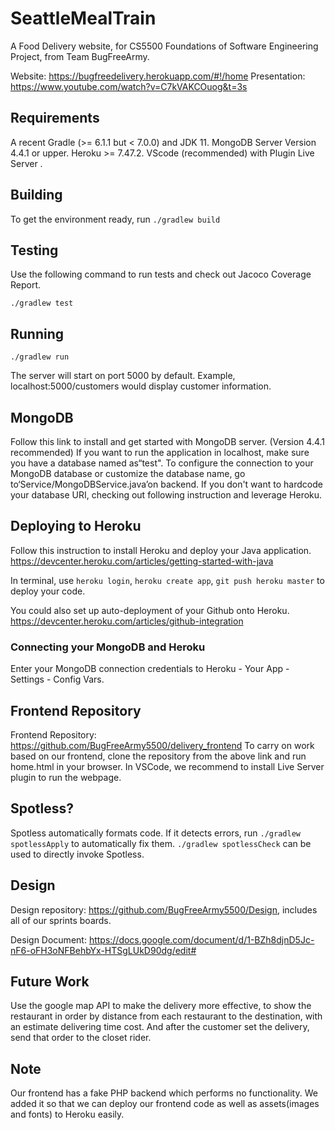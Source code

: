 # SeattleMealTrain

A Food Delivery website, for CS5500 Foundations of Software Engineering Project, from Team BugFreeArmy.

Website: https://bugfreedelivery.herokuapp.com/#!/home
Presentation: https://www.youtube.com/watch?v=C7kVAKCOuog&t=3s

## Requirements

A recent Gradle (>= 6.1.1 but < 7.0.0) and JDK 11.
MongoDB Server Version 4.4.1 or upper.
Heroku >= 7.47.2.
VScode (recommended) with Plugin Live Server .

## Building

To get the environment ready, run `./gradlew build`

## Testing
Use the following command to run tests and check out Jacoco Coverage Report.

`./gradlew test`

## Running

`./gradlew run`

The server will start on port 5000 by default.
Example, localhost:5000/customers would display customer information.

## MongoDB
Follow this link to install and get started with MongoDB server. (Version 4.4.1 recommended)
If you want to run the application in localhost, make sure you have a database named as“test".
To configure the connection to your MongoDB database or customize the database name, go to‘Service/MongoDBService.java’on backend.
If you don't want to hardcode your database URI, checking out following instruction and leverage Heroku.

## Deploying to Heroku

Follow this instruction to install Heroku and deploy your Java application. https://devcenter.heroku.com/articles/getting-started-with-java

In terminal, use  `heroku login`,  `heroku create app`, `git push heroku master` to deploy your code.

You could also set up auto-deployment of your Github onto Heroku. https://devcenter.heroku.com/articles/github-integration

### Connecting your MongoDB and Heroku
Enter your MongoDB connection credentials to Heroku - Your App - Settings - Config Vars.

## Frontend Repository
Frontend Repository: https://github.com/BugFreeArmy5500/delivery_frontend
To carry on work based on our frontend, clone the repository from the above link and run home.html in your browser. In VSCode, we recommend to install Live Server plugin to run the webpage.

## Spotless?

Spotless automatically formats code. If it detects errors, run `./gradlew spotlessApply`
to automatically fix them. `./gradlew spotlessCheck` can be used to directly invoke
Spotless.

## Design

Design repository: https://github.com/BugFreeArmy5500/Design, includes all of our sprints boards.

Design Document: https://docs.google.com/document/d/1-BZh8djnD5Jc-nF6-oFH3oNFBehbYx-HTSgLUkD90dg/edit#


## Future Work
Use the google map API to make the delivery more effective, to show the restaurant in order by distance from each restaurant to the destination, with an estimate delivering time cost. And after the customer set the delivery, send that order to the closet rider.

## Note
Our frontend has a fake PHP backend which performs no functionality. We added it so that we can deploy our frontend code as well as assets(images and fonts) to Heroku easily.
